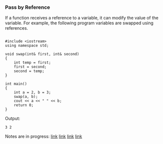 ### Pass by Reference 
If a function receives a reference to a variable, it can modify the value of the variable. For example, the following program variables are swapped using references. 
```

#include <iostream>
using namespace std;
 
void swap(int& first, int& second)
{
    int temp = first;
    first = second;
    second = temp;
}
 
int main()
{
    int a = 2, b = 3;
    swap(a, b);
    cout << a << " " << b;
    return 0;
}
```
Output:
```
3 2
```






Notes are in progress: [link](https://www.geeksforgeeks.org/references-in-c/) [link](https://www.geeksforgeeks.org/when-do-we-pass-arguments-by-reference-or-pointer/) [link](https://www.geeksforgeeks.org/can-references-refer-to-invalid-location-in-cpp/) [link](https://www.geeksforgeeks.org/passing-by-pointer-vs-passing-by-reference-in-c/)
